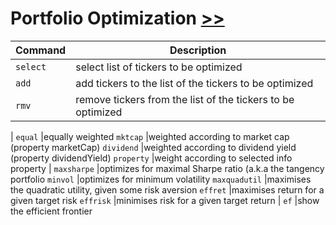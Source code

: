 # Portfolio Optimization [>>](https://openbb-finance.github.io/OpenBBTerminal/portfolio/portfolio_optimization/)

Command|Description
------ | ------------
`select`        |select list of tickers to be optimized
`add`           |add tickers to the list of the tickers to be optimized
`rmv`           |remove tickers from the list of the tickers to be optimized
|
`equal`         |equally weighted
`mktcap`        |weighted according to market cap (property marketCap)
`dividend`      |weighted according to dividend yield (property dividendYield)
`property`      |weight according to selected info property
|
`maxsharpe`     |optimizes for maximal Sharpe ratio (a.k.a the tangency portfolio
`minvol`        |optimizes for minimum volatility
`maxquadutil`   |maximises the quadratic utility, given some risk aversion
`effret`        |maximises return for a given target risk
`effrisk`       |minimises risk for a given target return
|
`ef`            |show the efficient frontier
